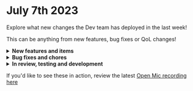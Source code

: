 # July 7th 2023

Explore what new changes the Dev team has deployed in the last week!

This can be anything from new features, bug fixes or QoL changes!

<details>

<summary><strong>New features and items</strong></summary>

* No new features this week

</details>

<details>

<summary><strong>Bug fixes and chores</strong></summary>

* Fixed a bug that was preventing the saving of custom integrations
* Created a v2 of the core generate password action so that passwords can be properly redacted from results
* Added the ability to send NULL parameters from EXO commands
* Fixed a problem with Mailgun integration where the send\_mail action was not including the api\_url configuration parameter
* Fixed a problem with Microsoft Azure Key Vault where we were sending the base\_url twice resulting in errors
* Added input variables to the new data alias list feature on the workflow builder
* Improved the search feature for actions on the workflow builder
* Change the verbiage from User Invites to Authorized Users to more accurately reflect the functionality of that feature
* Allow crates and integrations to be linked without including an organization id in the path so they can be easily shared
* Update sonicwall nsm integration base url to reflect changes made on their side
* Fix a bug causing very large crates like New User Onboard appear as though they were getting stuck durring the installation process
* Fixed a bug in the Acronis integration where generic api requests were not respecting pagination

</details>

<details>

<summary><strong>In review, testing and development</strong></summary>

* Read only role
* Add escaping for database integration passwords
* Crate marketplace filter on tags
* Fix for tag colors in the autocomplete component
* Workflow builder notes feature and task multi-select

</details>

If you'd like to see these in action, review the latest [Open Mic recording here](../roc-open-mics/july-7th-2023-fowl-play-with-openai-and-azure-openai.md)
